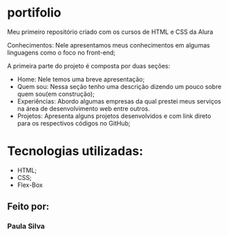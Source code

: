 # portifolio
Meu primeiro repositório criado com os cursos de HTML e CSS da Alura


Conhecimentos: Nele apresentamos meus conhecimentos em algumas linguagens como o foco no front-end;

A primeira parte do projeto é composta por duas seções:

- Home: Nele temos uma breve apresentação;
- Quem sou: Nessa seção tenho uma descrição dizendo um pouco sobre quem sou(em construção);
- Experiências: Abordo algumas empresas da qual prestei meus serviços na área de desenvolvimento web entre outros.
- Projetos: Apresenta alguns projetos desenvolvidos e com link direto para os respectivos códigos no GitHub;

# Tecnologias utilizadas:

- HTML;
- CSS;
- Flex-Box

## Feito por:

### Paula Silva

